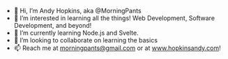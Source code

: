 - 👋 Hi, I’m Andy Hopkins, aka @MorningPants
- 👀 I’m interested in learning all the things!  Web Development, Software Development, and beyond!
- 🌱 I’m currently learning Node.js and Svelte.
- 💞️ I’m looking to collaborate on learning the basics
- 📫 Reach me at morningpants@gmail.com or at www.hopkinsandy.com!
